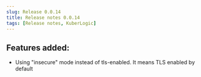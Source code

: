 ```yaml
---
slug: Release 0.0.14
title: Release notes 0.0.14
tags: [Release notes, KuberLogic]
---
```

## Features added:
- Using "insecure" mode instead of tls-enabled. It means TLS enabled by default
